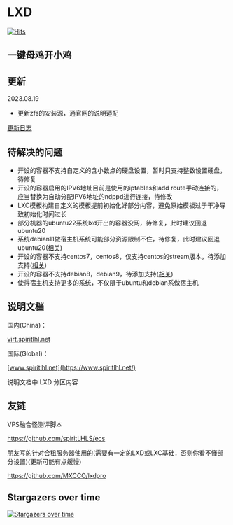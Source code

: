 # LXD

[![Hits](https://hits.seeyoufarm.com/api/count/incr/badge.svg?url=https%3A%2F%2Fgithub.com%2FspiritLHLS%2Flxd&count_bg=%2379C83D&title_bg=%23555555&icon=&icon_color=%23E7E7E7&title=hits&edge_flat=false)](https://hits.seeyoufarm.com)

## 一键母鸡开小鸡

## 更新

2023.08.19

- 更新zfs的安装源，通官网的说明适配

[更新日志](CHANGELOG.md)

## 待解决的问题

- 开设的容器不支持自定义的含小数点的硬盘设置，暂时只支持整数设置硬盘，待修复
- 开设的容器启用的IPV6地址目前是使用的iptables和add route手动连接的，应当替换为自动分配IPV6地址的ndppd进行连接，待修改
- LXC模板构建自定义的模板提前初始化好部分内容，避免原始模板过于干净导致初始化时间过长
- 部分机器的ubuntu22系统lxd开出的容器没网，待修复，此时建议回退ubuntu20
- 系统debian11做宿主机系统可能部分资源限制不住，待修复，此时建议回退ubuntu20([相关](https://github.com/spiritLHLS/lxd/issues/21#issue-1819109212))
- 开设的容器不支持centos7，centos8，仅支持centos的stream版本，待添加支持([相关](https://github.com/spiritLHLS/lxd/issues/20#issue-1816499383))
- 开设的容器不支持debian8，debian9，待添加支持([相关](https://github.com/spiritLHLS/lxd/issues/21#issue-1819109212))
- 使得宿主机支持更多的系统，不仅限于ubuntu和debian系做宿主机

## 说明文档

国内(China)：

[virt.spiritlhl.net](https://virt.spiritlhl.net/)

国际(Global)：

[www.spiritlhl.net](https://www.spiritlhl.net/)

说明文档中 LXD 分区内容

## 友链

VPS融合怪测评脚本

https://github.com/spiritLHLS/ecs

朋友写的针对合租服务器使用的(需要有一定的LXD或LXC基础，否则你看不懂部分设置)(更新可能有点缓慢)

https://github.com/MXCCO/lxdpro

## Stargazers over time

[![Stargazers over time](https://starchart.cc/spiritLHLS/lxd.svg)](https://starchart.cc/spiritLHLS/lxd)
